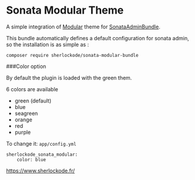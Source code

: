 # Sonata Modular Theme

A simple integration of [Modular](https://modularcode.io/modular-admin-html) theme for [SonataAdminBundle](https://github.com/sonata-project/SonataAdminBundle).

This bundle automatically defines a default configuration for sonata admin, so the installation is as simple as :

```
composer require sherlockode/sonata-modular-bundle
```

###Color option

By default the plugin is loaded with the green them.

6 colors are available
- green (default)
- blue
- seagreen
- orange
- red
- purple

To change it: `app/config.yml`
```
sherlockode_sonata_modular:
    color: blue
```


https://www.sherlockode.fr/
